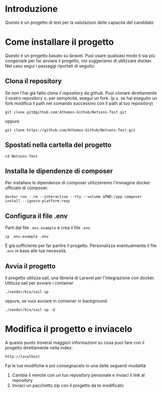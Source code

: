 # Introduzione

Questo è un progetto di test per la valutazioni delle capacità del candidato

# Come installare il progetto

Questo è un progetto basato su laravel. Puoi usare qualsiasi modo ti sia più congeniale per far avviare il progetto,
noi suggeriamo di utilizzare docker. Nel caso segui i passaggi riportati di seguito:

## Clona il repository

Se non l'hai già fatto clona il repository da github. Puoi clonare direttamente il nostro repository o, per semplicità, esegui un fork.
(p.s. se hai eseguito un fork modifica il path nel comando successivo con il path al tuo repository)

```shell
git clone git@github.com:Athomos-Github/Netsons-Test.git
```

oppure 

```
git clone https://github.com/Athomos-Github/Netsons-Test.git
```

## Spostati nella cartella del progetto

```shell
cd Netsons-Test
```

## Installa le dipendenze di composer

Per installare le dipendenze di composer utilizzeremo l'immagine docker ufficiale di composer:

```shell
docker run --rm --interactive --tty --volume $PWD:/app composer install --ignore-platform-reqs
```

## Configura il file .env

Parti dal file `.env.example` e crea il file `.env`

```shell
cp .env.example .env
```

È già sufficiente per far partire il progetto. Personalizza eventualmente il file `.env` in base alle tue necessità.

## Avvia il progetto 

Il progetto utilizza sail, una libreria di Laravel per l'integrazione con docker.
Utilizza sail per avviare i container

``` shell
./vendor/bin/sail up
```

oppure, se vuoi avviare in container in background:

```shell
./vendor/bin/sail up -d
```

# Modifica il progetto e inviacelo

A questo punto troverai maggiori informazioni su cosa puoi fare con il progetto direttamente nella index:

```text
http://localhost
```

Fai le tue modifiche e poi consegnacelo in una delle seguenti modalità:

1. Cambia il remote con un tuo repository personale e inviaci il link al repository
2. Inviaci un pacchetto zip con il progetto da te modificato
